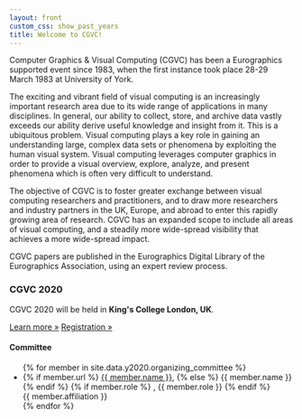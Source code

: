 ```yaml
---
layout: front
custom_css: show_past_years
title: Welcome to CGVC!
---
```


Computer Graphics & Visual Computing (CGVC) has been a Eurographics supported event since 1983, when the first instance took place 28-29 March 1983 at University of York.

The exciting and vibrant field of visual computing is an increasingly important research area due to its wide range of applications in many disciplines. In general, our ability to collect, store, and archive data vastly exceeds our ability derive useful knowledge and insight from it. This is a ubiquitous problem. Visual computing plays a key role in gaining an understanding large, complex data sets or phenomena by exploiting the human visual system. Visual computing leverages computer graphics in order to provide a visual overview, explore, analyze, and present phenomena which is often very difficult to understand.

The objective of CGVC is to foster greater exchange between visual computing researchers and practitioners, and to draw more researchers and industry partners in the UK, Europe, and abroad to enter this rapidly growing area of research. CGVC has an expanded scope to include all areas of visual computing, and a steadily more wide-spread visibility that achieves a more wide-spread impact.

CGVC papers are published in the Eurographics Digital Library of the Eurographics Association, using an expert review process.

### CGVC 2020

CGVC 2020 will be held in **King's College London, UK**.

<p>
    <a class="btn btn-primary btn-lg" href="/CGVC2020" role="button">Learn more &raquo;</a>
	<a class="btn btn-info btn-lg" href="/CGVC2020/registration" role="button">Registration &raquo;</a>
</p>

#### Committee

<div class="steering-committee">
	<ul >
	{% for member in site.data.y2020.organizing_committee %}
		<li>
			<span class="committee name">
				{% if member.url %}
				<a href="{{ member.url }}">{{ member.name }}</a>,
				{% else %}
				{{ member.name }}
				{% endif %}
			</span>
			{% if member.role %}
			<span class="committee role">, {{ member.role }}</span>
			{% endif %}
			<br>
			<span class="committee affiliation">{{ member.affiliation }}</span>
		</li>
	{% endfor %}
	</ul>
</div>
